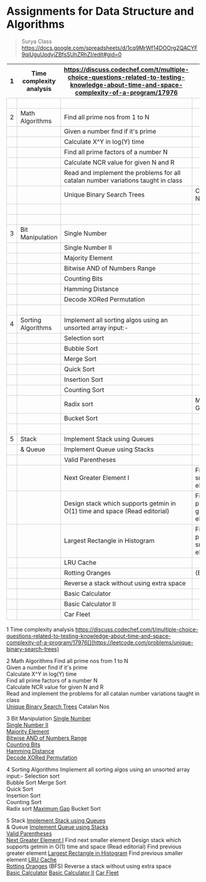 # Assignments for Data Structure and Algorithms
> Surya Class
https://docs.google.com/spreadsheets/d/1cq9MrWf14DOOrg2QACYF9qiUguUpdyjZBfsSUhZRhZI/edit#gid=0

<google-sheets-html-origin><style type="text/css"><!--td {border: 1px solid #ccc;}br {mso-data-placement:same-cell;}--></style>

1 | Time complexity analysis | https://discuss.codechef.com/t/multiple-choice-questions-related-to-testing-knowledge-about-time-and-space-complexity-of-a-program/17976 |  
-- | -- | -- | --
  |   |   |  
2 | Math Algorithms | Find all prime nos from 1 to N |  
  |   | Given a number find if it's prime |  
  |   | Calculate X^Y in log(Y) time |  
  |   | Find all prime factors of a number N |  
  |   | Calculate NCR value for given N and R |  
  |   | Read and implement the problems for all catalan number variations taught in class |  
  |   | Unique Binary Search Trees | Catalan Nos
  |   |   |  
  |   |   |  
3 | Bit Manipulation | Single Number |  
  |   | Single Number II |  
  |   | Majority Element |  
  |   | Bitwise AND of Numbers Range |  
  |   | Counting Bits |  
  |   | Hamming Distance |  
  |   | Decode XORed Permutation |  
  |   |   |  
4 | Sorting Algorithms | Implement all sorting algos using an unsorted array input:- |  
  |   | Selection sort |  
  |   | Bubble Sort |  
  |   | Merge Sort |  
  |   | Quick Sort |  
  |   | Insertion Sort |  
  |   | Counting Sort |  
  |   | Radix sort | Maximum Gap
  |   | Bucket Sort |  
  |   |   |  
5 | Stack | Implement Stack using Queues |  
  | & Queue | Implement Queue using Stacks |  
  |   | Valid Parentheses |  
  |   | Next Greater Element I | Find next smaller element
  |   | Design stack which supports getmin in O(1) time and space (Read editorial) | Find previous greater element
  |   | Largest Rectangle in Histogram | Find previous smaller element
  |   | LRU Cache |  
  |   | Rotting Oranges | (BFS)
  |   | Reverse a stack without using extra space |  
  |   | Basic Calculator |  
  |   | Basic Calculator II |  
  |   | Car Fleet |  

[](https://discuss.codechef.com/t/multiple-choice-questions-related-to-testing-knowledge-about-time-and-space-complexity-of-a-program/17976)1	Time complexity analysis	https://discuss.codechef.com/t/multiple-choice-questions-related-to-testing-knowledge-about-time-and-space-complexity-of-a-program/17976[](https://leetcode.com/problems/unique-binary-search-trees)	
			
2	Math Algorithms	Find all prime nos from 1 to N	
		Given a number find if it's prime	
		Calculate X^Y in log(Y) time	
		Find all prime factors of a number N	
		Calculate NCR value for given N and R	
		Read and implement the problems for all catalan number variations taught in class	
		[Unique Binary Search Trees](https://leetcode.com/problems/unique-binary-search-trees)[](https://leetcode.com/problems/single-number)	Catalan Nos
			
			
3	Bit Manipulation	[Single Number](https://leetcode.com/problems/single-number)[](https://leetcode.com/problems/single-number-ii)	
		[Single Number II](https://leetcode.com/problems/single-number-ii)[](https://leetcode.com/problems/majority-element)	
		[Majority Element](https://leetcode.com/problems/majority-element)[](https://leetcode.com/problems/bitwise-and-of-numbers-range)	
		[Bitwise AND of Numbers Range](https://leetcode.com/problems/bitwise-and-of-numbers-range)[](https://leetcode.com/problems/counting-bits)	
		[Counting Bits](https://leetcode.com/problems/counting-bits)[](https://leetcode.com/problems/hamming-distance)	
		[Hamming Distance](https://leetcode.com/problems/hamming-distance)[](https://leetcode.com/problems/decode-xored-permutation)	
		[Decode XORed Permutation](https://leetcode.com/problems/decode-xored-permutation)[](https://leetcode.com/problems/maximum-gap)	
			
4	Sorting Algorithms	Implement all sorting algos using an unsorted array input:-	
		Selection sort	
		Bubble Sort	
		Merge Sort	
		Quick Sort	
		Insertion Sort	
		Counting Sort	
		Radix sort	[Maximum Gap](https://leetcode.com/problems/maximum-gap)[](https://leetcode.com/problems/implement-stack-using-queues)
		Bucket Sort	
			
5	Stack	[Implement Stack using Queues](https://leetcode.com/problems/implement-stack-using-queues)[](https://leetcode.com/problems/implement-queue-using-stacks)	
	& Queue	[Implement Queue using Stacks](https://leetcode.com/problems/implement-queue-using-stacks)[](https://leetcode.com/problems/valid-parentheses)	
		[Valid Parentheses](https://leetcode.com/problems/valid-parentheses)[](https://leetcode.com/problems/next-greater-element-i)	
		[Next Greater Element I](https://leetcode.com/problems/next-greater-element-i)[](https://leetcode.com/problems/largest-rectangle-in-histogram)	Find next smaller element
		Design stack which supports getmin in O(1) time and space (Read editorial)	Find previous greater element
		[Largest Rectangle in Histogram](https://leetcode.com/problems/largest-rectangle-in-histogram)[](https://leetcode.com/problems/lru-cache)	Find previous smaller element
		[LRU Cache](https://leetcode.com/problems/lru-cache)[](https://leetcode.com/problems/rotting-oranges)	
		[Rotting Oranges](https://leetcode.com/problems/rotting-oranges)[](https://leetcode.com/problems/basic-calculator)	(BFS)
		Reverse a stack without using extra space	
		[Basic Calculator](https://leetcode.com/problems/basic-calculator)[](https://leetcode.com/problems/basic-calculator-ii)	
		[Basic Calculator II](https://leetcode.com/problems/basic-calculator-ii)[](https://leetcode.com/problems/car-fleet)	
		[Car Fleet](https://leetcode.com/problems/car-fleet)		